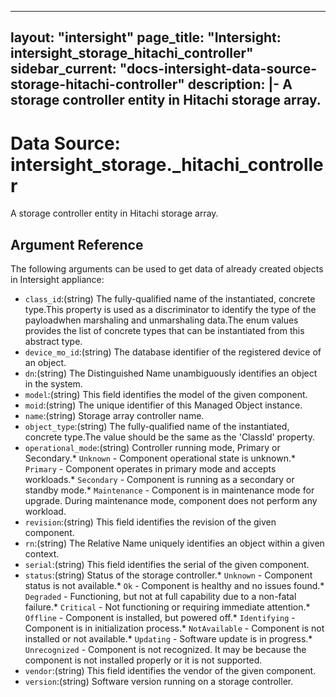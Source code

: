 
---
layout: "intersight"
page_title: "Intersight: intersight_storage_hitachi_controller"
sidebar_current: "docs-intersight-data-source-storage-hitachi-controller"
description: |-
A storage controller entity in Hitachi storage array.
---

# Data Source: intersight_storage._hitachi_controller
A storage controller entity in Hitachi storage array.
## Argument Reference
The following arguments can be used to get data of already created objects in Intersight appliance:
* `class_id`:(string) The fully-qualified name of the instantiated, concrete type.This property is used as a discriminator to identify the type of the payloadwhen marshaling and unmarshaling data.The enum values provides the list of concrete types that can be instantiated from this abstract type. 
* `device_mo_id`:(string) The database identifier of the registered device of an object. 
* `dn`:(string) The Distinguished Name unambiguously identifies an object in the system. 
* `model`:(string) This field identifies the model of the given component. 
* `moid`:(string) The unique identifier of this Managed Object instance. 
* `name`:(string) Storage array controller name. 
* `object_type`:(string) The fully-qualified name of the instantiated, concrete type.The value should be the same as the 'ClassId' property. 
* `operational_mode`:(string) Controller running mode, Primary or Secondary.* `Unknown` - Component operational state is unknown.* `Primary` - Component operates in primary mode and accepts workloads.* `Secondary` - Component is running as a secondary or standby mode.* `Maintenance` - Component is in maintenance mode for upgrade. During maintenance mode, component does not perform any workload. 
* `revision`:(string) This field identifies the revision of the given component. 
* `rn`:(string) The Relative Name uniquely identifies an object within a given context. 
* `serial`:(string) This field identifies the serial of the given component. 
* `status`:(string) Status of the storage controller.* `Unknown` - Component status is not available.* `Ok` - Component is healthy and no issues found.* `Degraded` - Functioning, but not at full capability due to a non-fatal failure.* `Critical` - Not functioning or requiring immediate attention.* `Offline` - Component is installed, but powered off.* `Identifying` - Component is in initialization process.* `NotAvailable` - Component is not installed or not available.* `Updating` - Software update is in progress.* `Unrecognized` - Component is not recognized. It may be because the component is not installed properly or it is not supported. 
* `vendor`:(string) This field identifies the vendor of the given component. 
* `version`:(string) Software version running on a storage controller. 
